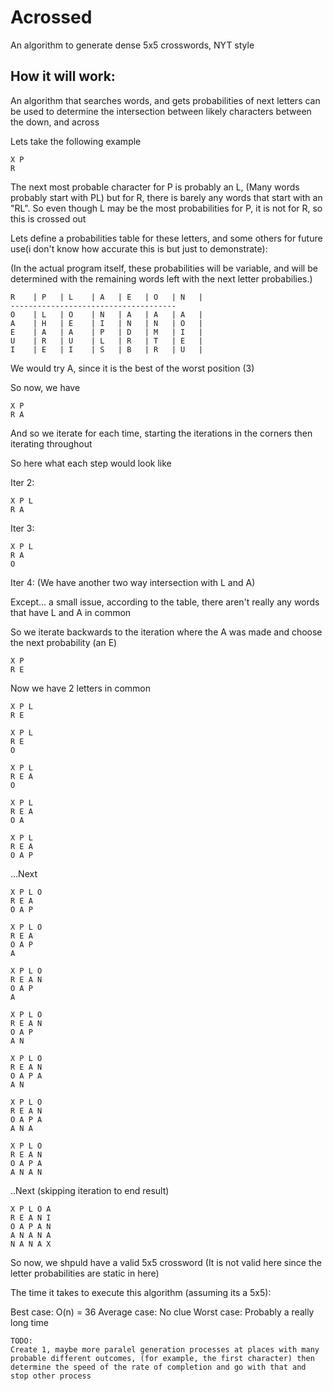 # Acrossed
An algorithm to generate dense 5x5 crosswords, NYT style

## How it will work:

An algorithm that searches words, and gets probabilities of next letters can be used to determine the intersection between likely characters between the down, and across

Lets take the following example

```
X P
R
```

The next most probable character for P is probably an L, (Many words probably start with PL) but for R, there is barely any words that start with an "RL". So even though L may be the most probabilities for P, it is not for R, so this is crossed out

Lets define a probabilities table for these letters, and some others for future use(i don't know how accurate this is but just to demonstrate):

(In the actual program itself, these probabilities will be variable, and will be determined with the remaining words left with the next letter probabilies.)

```
R    | P   | L    | A   | E   | O   | N   |
-------------------------------------
O    | L   | O    | N   | A   | A   | A   |
A    | H   | E    | I   | N   | N   | O   |
E    | A   | A    | P   | D   | M   | I   |
U    | R   | U    | L   | R   | T   | E   |
I    | E   | I    | S   | B   | R   | U   |
```

We would try A, since it is the best of the worst position (3)

So now, we have

```
X P
R A
```

And so we iterate for each time, starting the iterations in the corners then iterating throughout

So here what each step would look like

Iter 2:

```
X P L
R A
```

Iter 3:

```
X P L
R A
O
```

Iter 4: (We have another two way intersection with L and A)

Except... a small issue, according to the table, there aren't really any words that have L and A in common

So we iterate backwards to the iteration where the A was made and choose the next probability (an E)

```
X P
R E
```

Now we have 2 letters in common

```
X P L
R E
```

```
X P L
R E
O
```

```
X P L
R E A
O
```

```
X P L
R E A
O A
```

```
X P L
R E A
O A P
```

...Next

```
X P L O
R E A
O A P
```

```
X P L O
R E A
O A P
A
```

```
X P L O
R E A N
O A P
A
```

```
X P L O
R E A N
O A P
A N
```

```
X P L O
R E A N
O A P A
A N
```

```
X P L O
R E A N
O A P A
A N A
```

```
X P L O
R E A N
O A P A
A N A N
```

..Next (skipping iteration to end result)

```
X P L O A
R E A N I
O A P A N
A N A N A
N A N A X
```


So now, we shpuld have a valid 5x5 crossword (It is not valid here since the letter probabilities are static in here)


The time it takes to execute this algorithm (assuming its a 5x5):

Best case: O(n) = 36
Average case: No clue
Worst case: Probably a really long time

```
TODO:
Create 1, maybe more paralel generation processes at places with many probable different outcomes, (for example, the first character) then determine the speed of the rate of completion and go with that and stop other process

```